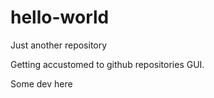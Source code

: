 # hello-world
Just another repository

Getting accustomed to github repositories GUI.

Some dev here
